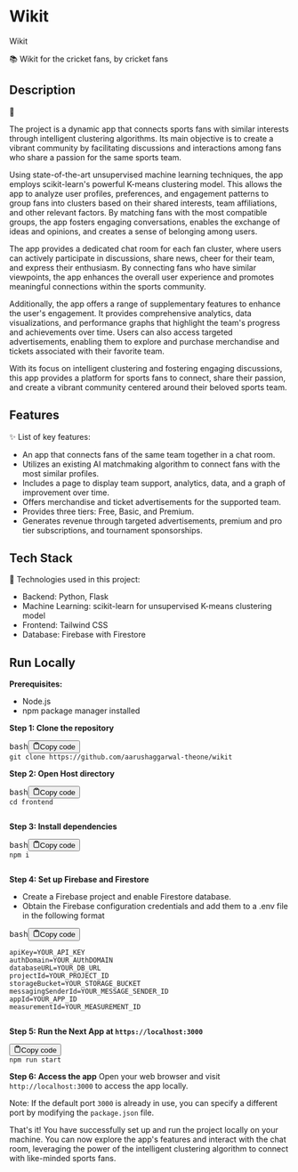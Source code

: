 
# Wikit


Wikit


📚 Wikit for the cricket fans, by cricket fans

## Description

📝

The project is a dynamic app that connects sports fans with similar interests through intelligent clustering algorithms. Its main objective is to create a vibrant community by facilitating discussions and interactions among fans who share a passion for the same sports team.

Using state-of-the-art unsupervised machine learning techniques, the app employs scikit-learn's powerful K-means clustering model. This allows the app to analyze user profiles, preferences, and engagement patterns to group fans into clusters based on their shared interests, team affiliations, and other relevant factors. By matching fans with the most compatible groups, the app fosters engaging conversations, enables the exchange of ideas and opinions, and creates a sense of belonging among users.

The app provides a dedicated chat room for each fan cluster, where users can actively participate in discussions, share news, cheer for their team, and express their enthusiasm. By connecting fans who have similar viewpoints, the app enhances the overall user experience and promotes meaningful connections within the sports community.

Additionally, the app offers a range of supplementary features to enhance the user's engagement. It provides comprehensive analytics, data visualizations, and performance graphs that highlight the team's progress and achievements over time. Users can also access targeted advertisements, enabling them to explore and purchase merchandise and tickets associated with their favorite team.

With its focus on intelligent clustering and fostering engaging discussions, this app provides a platform for sports fans to connect, share their passion, and create a vibrant community centered around their beloved sports team.

## Features

✨ List of key features:

* An app that connects fans of the same team together in a chat room.
* Utilizes an existing AI matchmaking algorithm to connect fans with the most similar profiles.
* Includes a page to display team support, analytics, data, and a graph of improvement over time.
* Offers merchandise and ticket advertisements for the supported team.
* Provides three tiers: Free, Basic, and Premium.
* Generates revenue through targeted advertisements, premium and pro tier subscriptions, and tournament sponsorships.

## Tech Stack

🔧 Technologies used in this project:

* Backend: Python, Flask
* Machine Learning: scikit-learn for unsupervised K-means clustering model
* Frontend: Tailwind CSS
* Database: Firebase with Firestore

## Run Locally

**Prerequisites:**

* Node.js
* npm package manager installed

**Step 1: Clone the repository**

<pre><div class="bg-black rounded-md mb-4"><div class="flex items-center relative text-gray-200 bg-gray-800 px-4 py-2 text-xs font-sans justify-between rounded-t-md"><span>bash</span><button class="flex ml-auto gap-2"><svg stroke="currentColor" fill="none" stroke-width="2" viewBox="0 0 24 24" stroke-linecap="round" stroke-linejoin="round" class="h-4 w-4" height="1em" width="1em" xmlns="http://www.w3.org/2000/svg"><path d="M16 4h2a2 2 0 0 1 2 2v14a2 2 0 0 1-2 2H6a2 2 0 0 1-2-2V6a2 2 0 0 1 2-2h2"></path><rect x="8" y="2" width="8" height="4" rx="1" ry="1"></rect></svg>Copy code</button></div><div class="p-4 overflow-y-auto"><code class="!whitespace-pre hljs language-bash">git clone https://github.com/aarushaggarwal-theone/wikit
</code></div></div></pre>

**Step 2: Open Host directory**

<pre><div class="bg-black rounded-md mb-4"><div class="flex items-center relative text-gray-200 bg-gray-800 px-4 py-2 text-xs font-sans justify-between rounded-t-md"><span>bash</span><button class="flex ml-auto gap-2"><svg stroke="currentColor" fill="none" stroke-width="2" viewBox="0 0 24 24" stroke-linecap="round" stroke-linejoin="round" class="h-4 w-4" height="1em" width="1em" xmlns="http://www.w3.org/2000/svg"><path d="M16 4h2a2 2 0 0 1 2 2v14a2 2 0 0 1-2 2H6a2 2 0 0 1-2-2V6a2 2 0 0 1 2-2h2"></path><rect x="8" y="2" width="8" height="4" rx="1" ry="1"></rect></svg>Copy code</button></div><div class="p-4 overflow-y-auto"><code class="!whitespace-pre hljs language-bash">cd frontend

</code></div></div></pre>

**Step 3: Install dependencies**

<pre><div class="bg-black rounded-md mb-4"><div class="flex items-center relative text-gray-200 bg-gray-800 px-4 py-2 text-xs font-sans justify-between rounded-t-md"><span>bash</span><button class="flex ml-auto gap-2"><svg stroke="currentColor" fill="none" stroke-width="2" viewBox="0 0 24 24" stroke-linecap="round" stroke-linejoin="round" class="h-4 w-4" height="1em" width="1em" xmlns="http://www.w3.org/2000/svg"><path d="M16 4h2a2 2 0 0 1 2 2v14a2 2 0 0 1-2 2H6a2 2 0 0 1-2-2V6a2 2 0 0 1 2-2h2"></path><rect x="8" y="2" width="8" height="4" rx="1" ry="1"></rect></svg>Copy code</button></div><div class="p-4 overflow-y-auto"><code class="!whitespace-pre hljs language-bash">npm i

</code></div></div></pre>

**Step 4: Set up Firebase and Firestore**

* Create a Firebase project and enable Firestore database.
* Obtain the Firebase configuration credentials and add them to a .env file in the following format
<pre><div class="bg-black rounded-md mb-4"><div class="flex items-center relative text-gray-200 bg-gray-800 px-4 py-2 text-xs font-sans justify-between rounded-t-md"><span>bash</span><button class="flex ml-auto gap-2"><svg stroke="currentColor" fill="none" stroke-width="2" viewBox="0 0 24 24" stroke-linecap="round" stroke-linejoin="round" class="h-4 w-4" height="1em" width="1em" xmlns="http://www.w3.org/2000/svg"><path d="M16 4h2a2 2 0 0 1 2 2v14a2 2 0 0 1-2 2H6a2 2 0 0 1-2-2V6a2 2 0 0 1 2-2h2"></path><rect x="8" y="2" width="8" height="4" rx="1" ry="1"></rect></svg>Copy code</button></div><div class="p-4 overflow-y-auto"><code class="!whitespace-pre hljs language-bash">
apiKey=YOUR_API_KEY
authDomain=YOUR_AUthDOMAIN
databaseURL=YOUR_DB_URL
projectId=YOUR_PROJECT_ID
storageBucket=YOUR_STORAGE_BUCKET
messagingSenderId=YOUR_MESSAGE_SENDER_ID
appId=YOUR_APP_ID
measurementId=YOUR_MEASUREMENT_ID

</code></div></div></pre>

**Step 5: Run the Next App at `https://localhost:3000`**

<pre><div class="bg-black rounded-md mb-4"><div class="flex items-center relative text-gray-200 bg-gray-800 px-4 py-2 text-xs font-sans justify-between rounded-t-md"><button class="flex ml-auto gap-2"><svg stroke="currentColor" fill="none" stroke-width="2" viewBox="0 0 24 24" stroke-linecap="round" stroke-linejoin="round" class="h-4 w-4" height="1em" width="1em" xmlns="http://www.w3.org/2000/svg"><path d="M16 4h2a2 2 0 0 1 2 2v14a2 2 0 0 1-2 2H6a2 2 0 0 1-2-2V6a2 2 0 0 1 2-2h2"></path><rect x="8" y="2" width="8" height="4" rx="1" ry="1"></rect></svg>Copy code</button></div><div class="p-4 overflow-y-auto"><code class="!whitespace-pre hljs">npm run start
</code></div></div></pre>

**Step 6: Access the app**
Open your web browser and visit `http://localhost:3000` to access the app locally.

Note: If the default port `3000` is already in use, you can specify a different port by modifying the `package.json` file.

That's it! You have successfully set up and run the project locally on your machine. You can now explore the app's features and interact with the chat room, leveraging the power of the intelligent clustering algorithm to connect with like-minded sports fans.


